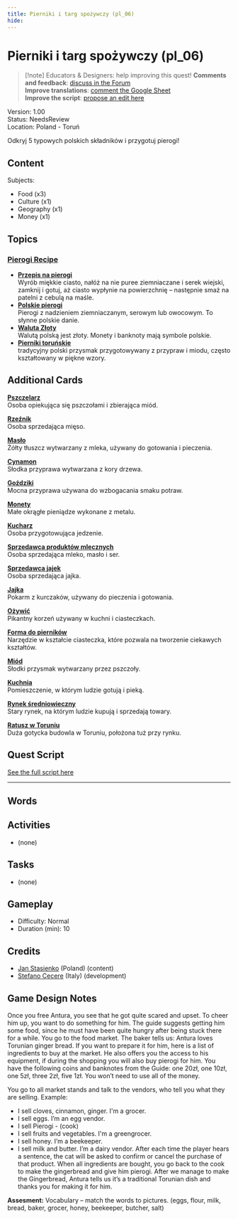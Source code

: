 ```yaml
---
title: Pierniki i targ spożywczy (pl_06)
hide:
---
```


# Pierniki i targ spożywczy (pl_06)
> [!note] Educators & Designers: help improving this quest!
> **Comments and feedback**: [discuss in the Forum](https://antura.discourse.group/t/pl-06-gingerbread-food-market/37/1)  
> **Improve translations**: [comment the Google Sheet](https://docs.google.com/spreadsheets/d/1FPFOy8CHor5ArSg57xMuPAG7WM27-ecDOiU-OmtHgjw/edit?gid=1211829352#gid=1211829352)  
> **Improve the script**: [propose an edit here](https://github.com/vgwb/Antura/blob/main/Assets/_discover/_quests/PL_06%20Torun%20Market/PL_06%20Torun%20Market%20-%20Yarn%20Script.yarn)  

Version: 1.00  
Status: NeedsReview  
Location: Poland - Toruń

Odkryj 5 typowych polskich składników i przygotuj pierogi!

## Content
Subjects: 

  - Food (x3)
  - Culture (x1)
  - Geography (x1)
  - Money (x1)

## Topics
### [Pierogi Recipe](../../topics/index.md#pierogi)

  - **[Przepis na pierogi](../../cards/index.md#pierogi_recipe)**  
    Wyrób miękkie ciasto, nałóż na nie puree ziemniaczane i serek wiejski, zamknij i gotuj, aż ciasto wypłynie na powierzchnię – następnie smaż na patelni z cebulą na maśle.  
  - **[Polskie pierogi](../../cards/index.md#pierogi)**  
    Pierogi z nadzieniem ziemniaczanym, serowym lub owocowym. To słynne polskie danie.  
  - **[Waluta Złoty](../../cards/index.md#currency_zloty)**  
    Walutą polską jest złoty. Monety i banknoty mają symbole polskie.  
  - **[Pierniki toruńskie](../../cards/index.md#gingerbread)**  
    tradycyjny polski przysmak przygotowywany z przypraw i miodu, często kształtowany w piękne wzory.  

## Additional Cards
**[Pszczelarz](../../cards/index.md#beekeeper)**  
Osoba opiekująca się pszczołami i zbierająca miód.  

**[Rzeźnik](../../cards/index.md#butcher)**  
Osoba sprzedająca mięso.  

**[Masło](../../cards/index.md#butter)**  
Żółty tłuszcz wytwarzany z mleka, używany do gotowania i pieczenia.  

**[Cynamon](../../cards/index.md#cinnamon)**  
Słodka przyprawa wytwarzana z kory drzewa.  

**[Goździki](../../cards/index.md#cloves)**  
Mocna przyprawa używana do wzbogacania smaku potraw.  

**[Monety](../../cards/index.md#coins)**  
Małe okrągłe pieniądze wykonane z metalu.  

**[Kucharz](../../cards/index.md#cook)**  
Osoba przygotowująca jedzenie.  

**[Sprzedawca produktów mlecznych](../../cards/index.md#dairy_vendor)**  
Osoba sprzedająca mleko, masło i ser.  

**[Sprzedawca jajek](../../cards/index.md#egg_vendor)**  
Osoba sprzedająca jajka.  

**[Jajka](../../cards/index.md#eggs)**  
Pokarm z kurczaków, używany do pieczenia i gotowania.  

**[Ożywić](../../cards/index.md#ginger)**  
Pikantny korzeń używany w kuchni i ciasteczkach.  

**[Forma do pierników](../../cards/index.md#gingerbread_mold)**  
Narzędzie w kształcie ciasteczka, które pozwala na tworzenie ciekawych kształtów.  

**[Miód](../../cards/index.md#honey)**  
Słodki przysmak wytwarzany przez pszczoły.  

**[Kuchnia](../../cards/index.md#kitchen)**  
Pomieszczenie, w którym ludzie gotują i pieką.  

**[Rynek średniowieczny](../../cards/index.md#medieval_market)**  
Stary rynek, na którym ludzie kupują i sprzedają towary.  

**[Ratusz w Toruniu](../../cards/index.md#torun_town_hall)**  
Duża gotycka budowla w Toruniu, położona tuż przy rynku.  

## Quest Script

[See the full script here](./pl_06-script.md)

---

## Words
## Activities
- (none)

## Tasks
- (none)
## Gameplay
- Difficulty: Normal
- Duration (min): 10
## Credits
- [Jan Stasienko](mailto:jan.stasienko@dsw.edu.pl) (Poland) (content)
- [Stefano Cecere](https://stefanocecere.com) (Italy) (development)

## Game Design Notes

Once you free Antura, you see that he got quite scared and upset. To cheer him up, you want to do something for him. The guide suggests getting him some food, since he must have been quite hungry after being stuck there for a while. You go to the food market.
The baker tells us: Antura loves Torunian ginger bread. If you want to prepare it for him, here is a list of ingredients to buy at the market. He also offers you the access to his equipment, if during the shopping you will also buy pierogi for him. You have the following coins and banknotes from the Guide: one 20zł, one 10zł, one 5zł, three 2zł, five 1zł. You won’t need to use all of the money.

You go to all market stands and talk to the vendors, who tell you what they are selling.
Example:

- I sell cloves, cinnamon, ginger. I'm a grocer.
- I sell eggs. I’m an egg vendor.
- I sell Pierogi - (cook)
- I sell fruits and vegetables. I'm a greengrocer.
- I sell honey. I’m a beekeeper.
- I sell milk and butter. I’m a dairy vendor.
After each time the player hears a sentence, the cat will be asked to confirm or cancel the purchase of that product.
When all ingredients are bought, you go back to the cook to make the gingerbread and give him pierogi.
After we manage to make the Gingerbread, Antura tells us it’s a traditional Torunian dish and thanks you for making it for him.

**Assesment:**
Vocabulary – match the words to pictures. (eggs, flour, milk, bread, baker, grocer, honey, beekeeper, butcher, salt)

